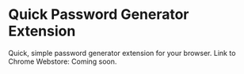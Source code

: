 # Quick Password Generator Extension
Quick, simple password generator extension for your browser.
Link to Chrome Webstore: Coming soon.